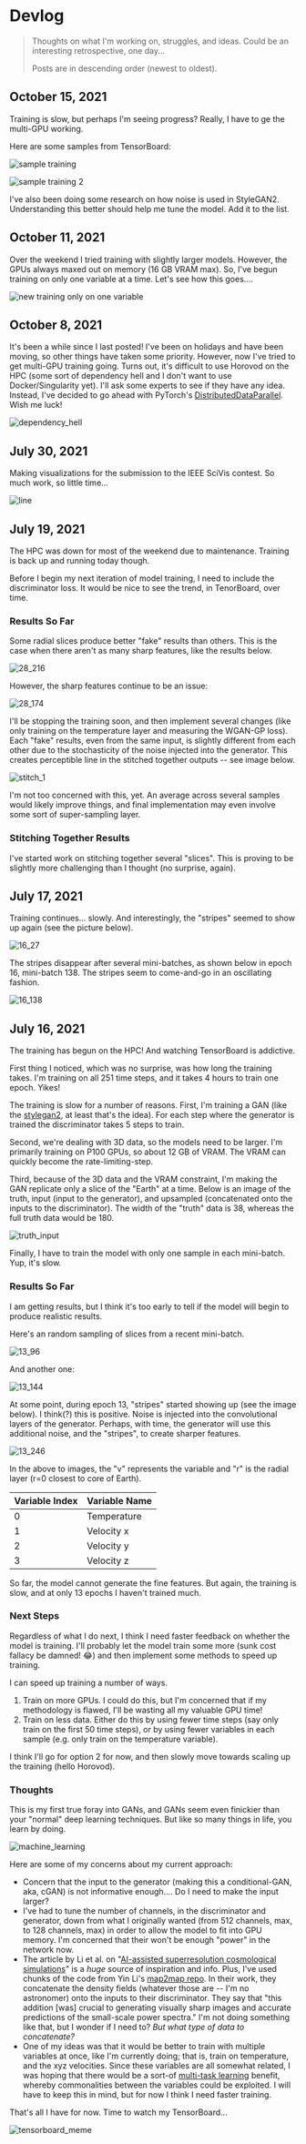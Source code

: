 # Devlog

> Thoughts on what I'm working on, struggles, and ideas. Could be an interesting retrospective, one day...
>
> Posts are in descending order (newest to oldest).

## October 15, 2021
Training is slow, but perhaps I'm seeing progress? Really, I have to ge the multi-GPU working.

Here are some samples from TensorBoard:

![sample training](./img/2021-10-15_09-29-00.png)

![sample training 2](./img/2021-10-15_09-30-48.png)

I've also been doing some research on how noise is used in StyleGAN2. Understanding this better should help me tune the model. Add it to the list.

## October 11, 2021
Over the weekend I tried training with slightly larger models. However, the GPUs always maxed out on memory (16 GB VRAM max). So, I've begun training on only one variable at a time. Let's see how this goes....

![new training only on one variable](./img/2021-10-11_08-34-17.png)

## October 8, 2021

It's been a while since I last posted! I've been on holidays and have been moving, so other things have taken some priority. However, now I've tried to get multi-GPU training going. Turns out, it's difficult to use Horovod on the HPC (some sort of dependency hell and I don't want to use Docker/Singularity yet). I'll ask some experts to see if they have any idea. Instead, I've decided to go ahead with PyTorch's [DistributedDataParallel](https://pytorch.org/tutorials/intermediate/ddp_tutorial.html#comparison-between-dataparallel-and-distributeddataparallel). Wish me luck!

![dependency_hell](./img/dependency_hell.png)




## July 30, 2021

Making visualizations for the submission to the IEEE SciVis contest. So much work, so little time...

![line](./img/line.gif)

## July 19, 2021

The HPC was down for most of the weekend due to maintenance. Training is back up and running today though.

Before I begin my next iteration of model training, I need to include the discriminator loss. It would be nice to see the trend, in TenorBoard, over time.

### Results So Far

Some radial slices produce better "fake" results than others. This is the case when there aren't as many sharp features, like the results below.

![28_216](./img/28_216.png)

However, the sharp features continue to be an issue:

![28_174](./img/28_174.png)

I'll be stopping the training soon, and then implement several changes (like only training on the temperature layer and measuring the WGAN-GP loss). Each "fake" results, even from the same input, is slightly different from each other due to the stochasticity of the noise injected into the generator. This creates perceptible line in the stitched together outputs -- see image below.

![stitch_1](./img/stitch_1.png)

I'm not too concerned with this, yet. An average across several samples would likely improve things, and final implementation may even involve some sort of super-sampling layer.

### Stitching Together Results

I've started work on stitching together several "slices". This is proving to be slightly more challenging than I thought (no surprise, again). 



## July 17, 2021

Training continues... slowly. And interestingly, the "stripes" seemed to show up again (see the picture below).

![16_27](/home/tim/Documents/earth-mantle-surrogate/devlog/img/16_27.png)

The stripes  disappear after several mini-batches, as shown below in epoch 16, mini-batch 138. The stripes seem to come-and-go in an oscillating fashion.

![16_138](/home/tim/Pictures/16_138.png)

## July 16, 2021

The training has begun on the HPC! And watching TensorBoard is addictive.

First thing I noticed, which was no surprise, was how long the training takes. I'm training on all 251 time steps, and it takes 4 hours to train one epoch. Yikes!

The training is slow for a number of reasons. First, I'm training a GAN (like the [stylegan2](https://github.com/NVlabs/stylegan2), at least that's the idea). For each step where the generator is trained the discriminator takes 5 steps to train. 

Second, we're dealing with 3D data, so the models need to be larger. I'm primarily training on P100 GPUs, so about 12 GB of VRAM. The VRAM can quickly become the rate-limiting-step. 

Third, because of the 3D data and the VRAM constraint, I'm making the GAN replicate only a slice of the "Earth" at a time. Below is an image of the truth, input (input to the generator), and upsampled (concatenated onto the inputs to the discriminator). The width of the "truth" data is 38, whereas the full truth data would be 180.

![truth_input](./img/truth_input.png)

Finally, I have to train the model with only one sample in each mini-batch. Yup, it's slow.

### Results So Far

I am getting results, but I think it's too early to tell if the model will begin to produce realistic results. 

Here's an random sampling of slices from a recent mini-batch.

![13_96](./img/13_96.png)

And another one:

![13_144](./img/13_144.png)

At some point, during epoch 13, "stripes" started showing up (see the image below). I think(?) this is positive. Noise is injected into the convolutional layers of the generator. Perhaps, with time, the generator will use this additional noise, and the "stripes", to create sharper features.

![13_246](./img/13_246.png)



In the above to images, the "v" represents the variable and "r" is the radial layer (r=0 closest to core of Earth).

| Variable Index | Variable Name |
| -------------- | ------------- |
| 0              | Temperature   |
| 1              | Velocity x    |
| 2              | Velocity y    |
| 3              | Velocity z    |

So far, the model cannot generate the fine features. But again, the training is slow, and at only 13 epochs I haven't trained much.

### Next Steps

Regardless of what I do next, I think I need faster feedback on whether the model is training. I'll probably let the model train some more (sunk cost fallacy be damned! 😂) and then implement some methods to speed up training.

I can speed up training a number of ways.

1. Train on more GPUs. I could do this, but I'm concerned that if my methodology is flawed, I'll be wasting all my valuable GPU time!
2. Train on less data. Either do this by using fewer time steps (say only train on the first 50 time steps), or by using fewer variables in each sample (e.g. only train on the temperature variable).

I think I'll go for option 2 for now, and then slowly move towards scaling up the training (hello Horovod). 

### Thoughts

This is my first true foray into GANs, and GANs seem even finickier than your "normal" deep learning techniques. But like so many things in life, you learn by doing. 

![machine_learning](https://imgs.xkcd.com/comics/machine_learning.png)

Here are some of my concerns about my current approach:

* Concern that the input to the generator (making this a conditional-GAN, aka, cGAN) is not informative enough.... Do I need to make the input larger?
* I've had to tune the number of channels, in the discriminator and generator, down from what I originally wanted (from 512 channels, max, to 128 channels, max) in order to allow the model to fit into GPU memory. I'm concerned that their won't be enough "power" in the network now.
* The article by Li et al. on "[AI-assisted superresolution cosmological simulations](https://www.pnas.org/content/118/19/e2022038118)"  is a *huge* source of inspiration and info. Plus, I've used chunks of the code from Yin Li's [map2map repo](https://github.com/eelregit/map2map). In their work, they concatenate the density fields (whatever those are -- I'm no astronomer) onto the inputs to their discriminator. They say that "this addition [was] crucial to generating visually sharp images and accurate predictions of the small-scale power spectra." I'm not doing something like that, but I wonder if I need to? *But what type of data to concatenate?*
* One of my ideas was that it would be better to train with multiple variables at once, like I'm currently doing; that is, train on temperature, and the xyz velocities. Since these variables are all somewhat related, I was hoping that there would be a sort-of [multi-task learning](https://en.wikipedia.org/wiki/Multi-task_learning) benefit, whereby commonalities between the variables could be exploited. I will have to keep this in mind, but for now I think I need faster training.

That's all I have for now. Time to watch my TensorBoard...

![tensorboard_meme](./img/tensorboard_meme.jpg)



